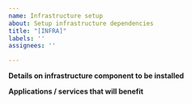 ```yaml
---
name: Infrastructure setup
about: Setup infrastructure dependencies
title: "[INFRA]"
labels: ''
assignees: ''

---
```


**Details on infrastructure component to be installed**

**Applications / services that will benefit**
